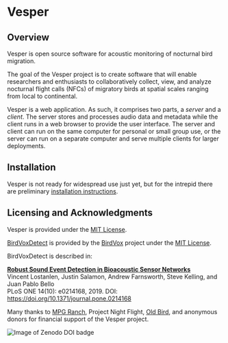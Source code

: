 Vesper
======

## Overview

Vesper is open source software for acoustic monitoring of nocturnal bird
migration.

The goal of the Vesper project is to create software that will enable
researchers and enthusiasts to collaboratively collect, view, and
analyze nocturnal flight calls (NFCs) of migratory birds at spatial
scales ranging from local to continental.

Vesper is a web application. As such, it comprises two parts, a
*server* and a *client*. The server stores and processes audio data
and metadata while the client runs in a web browser to provide the
user interface. The server and client can run on the same computer
for personal or small group use, or the server can run on a separate
computer and serve multiple clients for larger deployments.

## Installation
Vesper is not ready for widespread use just yet, but for the intrepid
there are preliminary
[installation instructions](https://github.com/HaroldMills/Vesper/wiki/Installing-Vesper).

## Licensing and Acknowledgments

Vesper is provided under the
[MIT License](https://github.com/HaroldMills/Vesper/blob/master/LICENSE).

[BirdVoxDetect](https://github.com/BirdVox/birdvoxdetect) is provided by the
[BirdVox](https://wp.nyu.edu/birdvox/) project under the
[MIT License](https://github.com/BirdVox/birdvoxdetect/blob/master/LICENSE).

BirdVoxDetect is described in:

**[Robust Sound Event Detection in Bioacoustic Sensor Networks](https://journals.plos.org/plosone/article/file?id=10.1371/journal.pone.0214168&type=printable)**<br/>
Vincent Lostanlen, Justin Salamon, Andrew Farnsworth, Steve Kelling, and Juan Pablo Bello<br/>
PLoS ONE 14(10): e0214168, 2019. DOI: https://doi.org/10.1371/journal.pone.0214168

Many thanks to [MPG Ranch](http://mpgranch.com), Project Night Flight, [Old Bird](http://oldbird.org), and anonymous donors for financial support of the Vesper project.

![Image of Zenodo DOI badge](https://zenodo.org/badge/DOI/10.5281/zenodo.1020572.svg)

